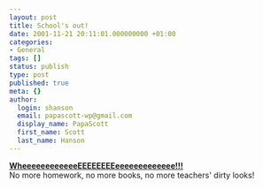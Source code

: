 ```yaml
---
layout: post
title: School's out!
date: 2001-11-21 20:11:01.000000000 +01:00
categories:
- General
tags: []
status: publish
type: post
published: true
meta: {}
author:
  login: shanson
  email: papascott-wp@gmail.com
  display_name: PapaScott
  first_name: Scott
  last_name: Hanson
---
```

<p><b><a href="http://andrea.editthispage.com/2001/11/20">WheeeeeeeeeeeeEEEEEEEEeeeeeeeeeeeee!!!</a></b><br />
 No more homework, no more books, no more teachers' dirty looks!</p>
